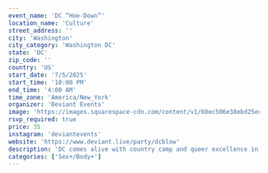 ```yaml
---
event_name: 'DC “Hoe-Down”'
location_name: 'Culture'
street_address: ''
city: 'Washington'
city_category: 'Washington DC'
state: 'DC'
zip_code: ''
country: 'US'
start_date: '7/5/2025'
start_time: '10:00 PM'
end_time: '4:00 AM'
time_zone: 'America/New_York'
organizer: 'Deviant Events'
image: 'https://images.squarespace-cdn.com/content/v1/60ec506e38ebd25ec56ecbca/1749158136424-4LPP0ACVELG4NWWDQCGB/IMG_5105.png?format=2500w'
rsvp_required: true
price: 35
instagram: 'deviantevents'
website: 'https://www.deviant.live/party/dcblow'
description: 'DC comes alive with country camp and queer excellence in a night of dancing, drag, and radical joy.'
categories: ['Sex+/Body+']
---
```

